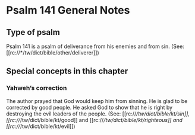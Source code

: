 # Psalm 141 General Notes
## Type of psalm

Psalm 141 is a psalm of deliverance from his enemies and from sin. (See: [[rc://*/tw/dict/bible/other/deliverer]])

## Special concepts in this chapter

### Yahweh’s correction
The author prayed that God would keep him from sinning. He is glad to be corrected by good people. He asked God to show that he is right by destroying the evil leaders of the people. (See: [[rc://*/tw/dict/bible/kt/sin]], [[rc://*/tw/dict/bible/kt/good]] and [[rc://*/tw/dict/bible/kt/righteous]] and [[rc://*/tw/dict/bible/kt/evil]])